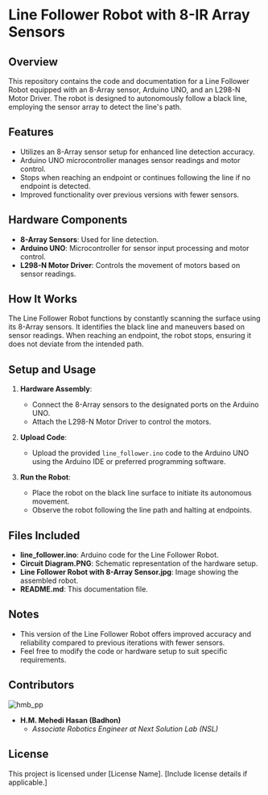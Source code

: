 # Line Follower Robot with 8-IR Array Sensors

## Overview

This repository contains the code and documentation for a Line Follower Robot equipped with an 8-Array sensor, Arduino UNO, and an L298-N Motor Driver. The robot is designed to autonomously follow a black line, employing the sensor array to detect the line's path.

## Features

- Utilizes an 8-Array sensor setup for enhanced line detection accuracy.
- Arduino UNO microcontroller manages sensor readings and motor control.
- Stops when reaching an endpoint or continues following the line if no endpoint is detected.
- Improved functionality over previous versions with fewer sensors.

## Hardware Components

- **8-Array Sensors**: Used for line detection.
- **Arduino UNO**: Microcontroller for sensor input processing and motor control.
- **L298-N Motor Driver**: Controls the movement of motors based on sensor readings.

## How It Works

The Line Follower Robot functions by constantly scanning the surface using its 8-Array sensors. It identifies the black line and maneuvers based on sensor readings. When reaching an endpoint, the robot stops, ensuring it does not deviate from the intended path.

## Setup and Usage

1. **Hardware Assembly**:
   - Connect the 8-Array sensors to the designated ports on the Arduino UNO.
   - Attach the L298-N Motor Driver to control the motors.

2. **Upload Code**:
   - Upload the provided `line_follower.ino` code to the Arduino UNO using the Arduino IDE or preferred programming software.

3. **Run the Robot**:
   - Place the robot on the black line surface to initiate its autonomous movement.
   - Observe the robot following the line path and halting at endpoints.

## Files Included

- **line_follower.ino**: Arduino code for the Line Follower Robot.
- **Circuit Diagram.PNG**: Schematic representation of the hardware setup.
- **Line Follower Robot with 8-Array Sensor.jpg**: Image showing the assembled robot.
- **README.md**: This documentation file.

## Notes

- This version of the Line Follower Robot offers improved accuracy and reliability compared to previous iterations with fewer sensors.
- Feel free to modify the code or hardware setup to suit specific requirements.

## Contributors

![hmb_pp](https://github.com/hm-badhon/B-AI-Robotics/assets/85755347/093d31f3-966a-4c6c-8ce6-fd26716b83d9)

- **H.M. Mehedi Hasan (Badhon)**
  - *Associate Robotics Engineer at Next Solution Lab (NSL)*

## License

This project is licensed under [License Name]. [Include license details if applicable.]
